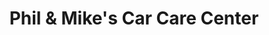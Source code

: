 ---
title: "Phil & Mike's Car Care Center"
url: /parkville/phil-and-mikes-car-care-center/
shop: car repair
---